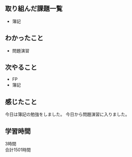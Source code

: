 ## 取り組んだ課題一覧
- 簿記

## わかったこと
- 問題演習

## 次やること
- FP
- 簿記

## 感じたこと
今日は簿記の勉強をしました。
今日から問題演習に入りました。

## 学習時間
3時間<br />
合計1501時間
